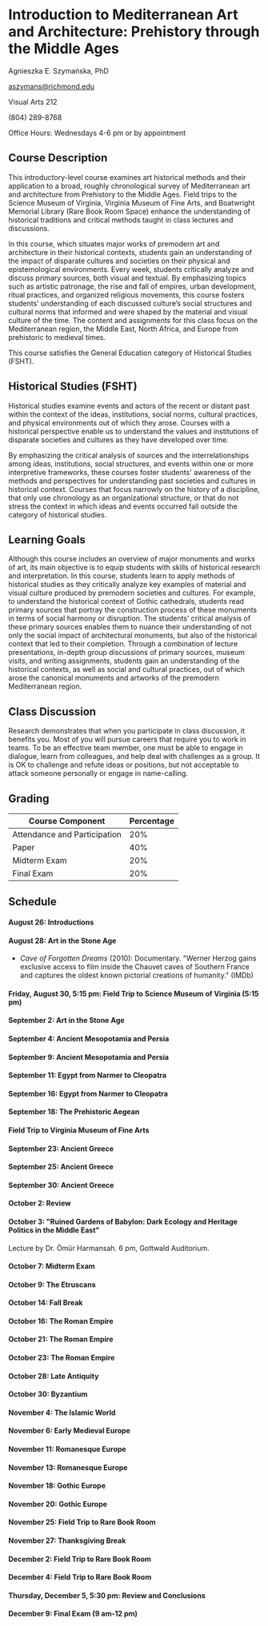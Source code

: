 # Introduction to Mediterranean Art and Architecture: Prehistory through the Middle Ages

Agnieszka E. Szymańska, PhD

aszymans@richmond.edu

Visual Arts 212

(804) 289-8768

Office Hours: Wednesdays 4-6 pm or by appointment

## Course Description
This introductory-level course examines art historical methods and their application to a broad, roughly chronological survey of Mediterranean art and architecture from Prehistory to the Middle Ages. Field trips to the Science Museum of Virginia, Virginia Museum of Fine Arts, and Boatwright Memorial Library (Rare Book Room Space) enhance the understanding of historical traditions and critical methods taught in class lectures and discussions.

In this course, which situates major works of premodern art and architecture in their historical contexts, students gain an understanding of the impact of disparate cultures and societies on 
their physical and epistemological environments. Every week, students critically analyze and 
discuss primary sources, both visual and textual. By emphasizing topics such as artistic 
patronage, the rise and fall of empires, urban development, ritual practices, and organized 
religious movements, this course fosters students’ understanding of each discussed culture’s 
social structures and cultural norms that informed and were shaped by the material and visual 
culture of the time. The content and assignments for this class focus on the Mediterranean 
region, the Middle East, North Africa, and Europe from prehistoric to medieval times.

This course satisfies the General Education category of Historical Studies (FSHT).

## Historical Studies (FSHT)
Historical studies examine events and actors of the recent or distant past within the context of the ideas, institutions, social norms, cultural practices, and physical environments out of which they arose. Courses with a historical perspective enable us to understand the values and institutions of disparate societies and cultures as they have developed over time.

By emphasizing the critical analysis of sources and the interrelationships among ideas, institutions, social structures, and events within one or more interpretive frameworks, these courses foster students' awareness of the methods and perspectives for understanding past societies and cultures in historical context. Courses that focus narrowly on the history of a discipline, that only use chronology as an organizational structure, or that do not stress the context in which ideas and events occurred fall outside the category of historical studies.

## Learning Goals
Although this course includes an overview of major monuments and works of art, its main objective is to equip students with skills of historical research and interpretation. In this course, students learn to apply methods of historical studies as they critically analyze key examples of material and visual culture produced by premodern societies and cultures. For example, to understand the historical context of Gothic cathedrals, students read primary sources that portray the construction process of these monuments in terms of social harmony or disruption. The students’ critical analysis of these primary sources enables them to nuance their understanding of not only the social impact of architectural monuments, but also of the historical context that led to their completion. Through a combination of lecture presentations, in-depth group discussions of primary sources, museum visits, and writing assignments, students gain an understanding of the historical contexts, as well as social and cultural practices, out of which arose the canonical monuments and artworks of the premodern Mediterranean region.

## Class Discussion
Research demonstrates that when you participate in class discussion, it benefits you. Most of you will pursue careers that require you to work in teams. To be an effective team member, one must be able to engage in dialogue, learn from colleagues, and help deal with challenges as a group. It is OK to challenge and refute ideas or positions, but not acceptable to attack someone personally or engage in name-calling.

## Grading
| Course Component | Percentage |
| ------------- | ------------- |
| Attendance and Participation | 20% |
| Paper | 40% |
| Midterm Exam | 20% |
| Final Exam | 20% |

## Schedule
#### August 26: Introductions
#### August 28: Art in the Stone Age
* _Cave of Forgotten Dreams_ (2010): Documentary. "Werner Herzog gains exclusive access to film inside the Chauvet caves of Southern France and captures the oldest known pictorial creations of humanity." (IMDb)
#### Friday, August 30, 5:15 pm: Field Trip to Science Museum of Virginia (5:15 pm)
#### September 2: Art in the Stone Age
#### September 4: Ancient Mesopotamia and Persia
#### September 9: Ancient Mesopotamia and Persia
#### September 11: Egypt from Narmer to Cleopatra
#### September 16: Egypt from Narmer to Cleopatra
#### September 18: The Prehistoric Aegean
#### Field Trip to Virginia Museum of Fine Arts
#### September 23: Ancient Greece
#### September 25: Ancient Greece
#### September 30: Ancient Greece
#### October 2: Review
#### October 3: "Ruined Gardens of Babylon: Dark Ecology and Heritage Politics in the Middle East"
Lecture by Dr. Ömür Harmansah. 6 pm, Gottwald Auditorium.
#### October 7: Midterm Exam
#### October 9: The Etruscans
#### October 14: Fall Break
#### October 16: The Roman Empire
#### October 21: The Roman Empire
#### October 23: The Roman Empire
#### October 28: Late Antiquity
#### October 30: Byzantium
#### November 4: The Islamic World
#### November 6: Early Medieval Europe
#### November 11: Romanesque Europe
#### November 13: Romanesque Europe
#### November 18: Gothic Europe
#### November 20: Gothic Europe
#### November 25: Field Trip to Rare Book Room
#### November 27: Thanksgiving Break
#### December 2: Field Trip to Rare Book Room
#### December 4: Field Trip to Rare Book Room
#### Thursday, December 5, 5:30 pm: Review and Conclusions
#### December 9: Final Exam (9 am-12 pm)
